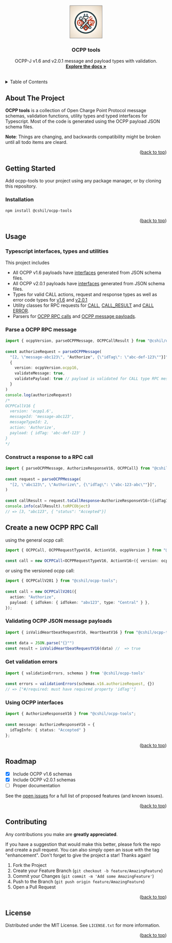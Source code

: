 <a name="readme-top"></a>

<!-- PROJECT LOGO -->
<br />
<div align="center">

  <img src="https://raw.githubusercontent.com/connected-hil/ocpp-tools/main/images/logo.webp" width=100 style="border: 1px solid grey"/>

  <h3 align="center">OCPP tools</h3>

  <p align="center">
    OCPP-J v1.6 and v2.0.1 message and payload types with validation.
    <br />
    <a href="docs/index.html"><strong>Explore the docs »</strong></a>
    <br />
    <br />
</div>

<!-- TABLE OF CONTENTS -->
<details>
  <summary>Table of Contents</summary>
  <ol>
    <li>
      <a href="#about-the-project">About The Project</a>
    </li>
    <li>
      <a href="#getting-started">Getting Started</a>
      <ul>
        <li><a href="#prerequisites">Prerequisites</a></li>
        <li><a href="#installation">Installation</a></li>
      </ul>
    </li>
    <li>
      <a href="#usage">Usage</a>
      <ul>
        <li><a href="#validating-ocpp-json-messages">Validating OCPP JSON messages</a></li>
        <li><a href="#using-ocpp-interfaces">Using OCPP interfaces</a></li>
      </ul>
    </li>
    <li><a href="#roadmap">Roadmap</a></li>
    <li><a href="#license">License</a></li>
  </ol>
</details>

<!-- ABOUT THE PROJECT -->

## About The Project

**OCPP tools** is a collection of Open Charge Point Protocol message schemas, validation functions, utility types and typed interfaces for Typescript. Most of the code is generated using the OCPP payload JSON schema files.

**Note**: Things are changing, and backwards compatibility might be broken until all todo items are cleard.

<p align="right">(<a href="#readme-top">back to top</a>)</p>

## Getting Started

Add ocpp-tools to your project using any package manager, or by cloning this repository.

### Installation

```sh
npm install @cshil/ocpp-tools
```

<p align="right">(<a href="#readme-top">back to top</a>)</p>

<!-- USAGE EXAMPLES -->

## Usage

### Typescript interfaces, types and utilities

This project includes

- All OCPP v1.6 payloads have [interfaces](src/generated/v16/types) generated from JSON schema files.
- All OCPP v2.0.1 payloads have [interfaces](src/generated/v201/types) generated from JSON schema files.
- Types for valid CALL actions, request and response types as well as error code types for [v1.6](src/generated/v16/types/index.ts) and [v2.0.1](src/generated/v201/types/index.ts)
- Utility classes for RPC requests for [CALL](src/message/ocpp-call.ts), [CALL_RESULT](src/message/ocpp-call-result.ts) and [CALL ERROR](src/message/ocpp-call-error.ts).
- Parsers for [OCPP RPC calls](src/validation/index.ts) and [OCPP message payloads](src/generated/v16/validators.ts).

### Parse a OCPP RPC message

```typescript
import { ocppVersion, parseOCPPMessage, OCPPCallResult } from "@cshil/ocpp-tools";

const authorizeRequest = parseOCPPMessage(
  "[2, \"message-abc123\", "Authorize", {\"idTag\": \"abc-def-123\""}]",
  {
    version: ocppVersion.ocpp16,
    validateMessage: true,
    validatePayload: true // payload is validated for CALL type RPC messages
  }
)
console.log(authorizeRequest)
/*
OCPPCallV16 {
  version: 'ocpp1.6',
  messageId: 'message-abc123',
  messageTypeId: 2,
  action: 'Authorize',
  payload: { idTag: 'abc-def-123' }
}
*/
```

### Construct a response to a RPC call

```typescript
import { parseOCPPMessage, AuthorizeResponseV16, OCPPCall} from "@cshil/ocpp-tools";

const request = parseOCPPMessage(
  "[2, \"abc123\", \"Authorize\", {\"idTag\": \"abc-123-abc\""}]",
)

const callResult = request.toCallResponse<AuthorizeResponseV16>({idTagInfo: { status: "Accepted"}})
console.info(callResult).toRPCObject)
// => [3, "abc123", { "status": "Accepted"}]

```

## Create a new OCPP RPC Call

using the general ocpp call:

```typescript
import { OCPPCall, OCPPRequestTypeV16, ActionV16, ocppVersion } from "@cshil/ocpp-tools";

const call = new OCPPCall<OCPPRequestTypeV16, ActionV16>({ version: ocppVersion.ocpp16, action: "Authorize", payload: { idTag: "abv123"})
```

or using the versioned ocpp call:

```typescript
import { OCPPCallV201 } from "@cshil/ocpp-tools";

const call = new OCPPCallV201({
  action: "Authorize",
  payload: { idToken: { idToken: "abv123", type: "Central" } },
});
```

### Validating OCPP JSON message payloads

```typescript
import { isValidHeartbeatRequestV16, HeartbeatV16 } from "@cshil/ocpp-tools";

const data = JSON.parse("{}"")
const result = isValidHeartbeatRequestV16(data) //  => true

```

### Get validation errors

```typescript
import { validationErrors, schemas } from '@cshil/ocpp-tools'

const errors = validationErrors(schemas.v16.authorizeRequest, {})
// => ["#/required: must have required property 'idTag'"]
```

### Using OCPP interfaces

```typescript
import { AuthorizeResponseV16 } from "@cshil/ocpp-tools";

const message: AuthorizeResponseV16 = {
  idTagInfo: { status: "Accepted" }
};
```

<p align="right">(<a href="#readme-top">back to top</a>)</p>

<!-- ROADMAP -->

## Roadmap

- [x] Include OCPP v1.6 schemas
- [x] Include OCPP v2.0.1 schemas
- [ ] Proper documentation

See the [open issues](https://github.com/connected-hil/ocpp-tools/issues) for a full list of proposed features (and known issues).

<p align="right">(<a href="#readme-top">back to top</a>)</p>

<!-- CONTRIBUTING -->

## Contributing

Any contributions you make are **greatly appreciated**.

If you have a suggestion that would make this better, please fork the repo and create a pull request. You can also simply open an issue with the tag "enhancement".
Don't forget to give the project a star! Thanks again!

1. Fork the Project
2. Create your Feature Branch (`git checkout -b feature/AmazingFeature`)
3. Commit your Changes (`git commit -m 'Add some AmazingFeature'`)
4. Push to the Branch (`git push origin feature/AmazingFeature`)
5. Open a Pull Request

<p align="right">(<a href="#readme-top">back to top</a>)</p>

<!-- LICENSE -->

## License

Distributed under the MIT License. See `LICENSE.txt` for more information.

<p align="right">(<a href="#readme-top">back to top</a>)</p>
